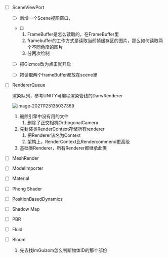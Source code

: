 - [ ] SceneViewPort

  - [ ] 新增一个Scene视图窗口，
  - [ ] 1. FrameBuffer是怎么读取的，在FrameBuffer里
    2. framebuffer的工作方式是读取当前帧缓存区的图片，那么如何读取两个不同角度的图片
    3. 分两次绘制

  - [ ] 把Gizmos改为点击就开启
  - [ ] 把读取两个frameBuffer都放在scene里

- [ ] RendererQueue

  渲染队列，参考UNITY可编程渲染管线的DarwRenderer

  ![image-20211125135037369](C:\Users\darkmon\AppData\Roaming\Typora\typora-user-images\image-20211125135037369.png)

  1. 删除引擎中没有用的文件
     1. 删除了正交相机OrthogonalCamera
  2. 先封装类RenderContext存储所有renderer
     1. 把Renderer该名为Context
     2. 架构上，RenderContext比Rendercommend更高级
  3. 基础类Renderer，所有Renderer都继承此类

  

- [ ] MeshRender

- [ ] ModelImporter

- [ ] Material

- [ ] Phong Shader

- [ ] PositionBasedDynamics

- [ ] Shadow Map

- [ ] PBR

- [ ] Fluid

- [ ] Bloom

  1. 先去找imGuizom怎么判断物体ID的那个部份

